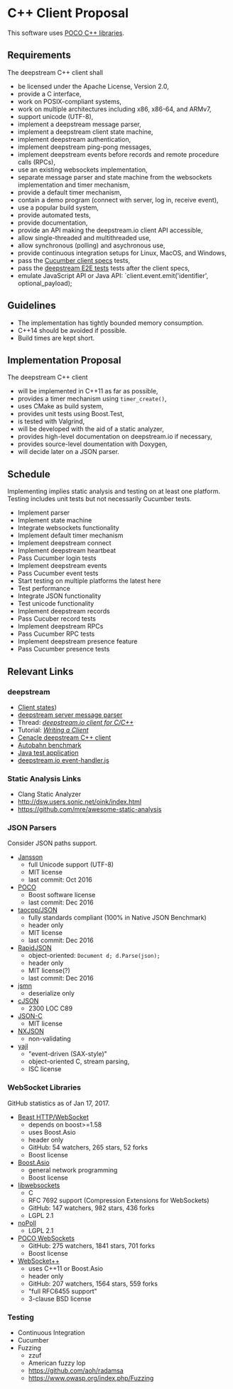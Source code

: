 # C++ Client Proposal

This software uses [POCO C++ libraries](https://pocoproject.org).


## Requirements

The deepstream C++ client shall
- be licensed under the Apache License, Version 2.0,
- provide a C interface,
- work on POSIX-compliant systems,
- work on multiple architectures including x86, x86-64, and ARMv7,
- support unicode (UTF-8),
- implement a deepstream message parser,
- implement a deepstream client state machine,
- implement deepstream authentication,
- implement deepstream ping-pong messages,
- implement deepstream events before records and remote procedure calls (RPCs),
- use an existing websockets implementation,
- separate message parser and state machine from the websockets implementation and timer mechanism,
- provide a default timer mechanism,
- contain a demo program (connect with server, log in, receive event),
- use a popular build system,
- provide automated tests,
- provide documentation,
- provide an API making the deepstream.io client API accessible,
- allow single-threaded and multithreaded use,
- allow synchronous (polling) and asychronous use,
- provide continuous integration setups for Linux, MacOS, and Windows,
- pass the [Cucumber client specs](https://github.com/deepstreamIO/deepstream.io-client-specs) tests,
- pass the [deepstream E2E tests](https://github.com/deepstreamIO/deepstream.io-e2e) tests after the client specs,
- emulate JavaScript API or Java API: `client.event.emit('identifier', optional_payload);



## Guidelines

- The implementation has tightly bounded memory consumption.
- C++14 should be avoided if possible.
- Build times are kept short.



## Implementation Proposal

The deepstream C++ client
- will be implemented in C++11 as far as possible,
- provides a timer mechanism using `timer_create()`,
- uses CMake as build system,
- provides unit tests using Boost.Test,
- is tested with Valgrind,
- will be developed with the aid of a static analyzer,
- provides high-level documentation on deepstream.io if necessary,
- provides source-level doumentation with Doxygen,
- will decide later on a JSON parser.



## Schedule

Implementing implies static analysis and testing on at least one platform.
Testing includes unit tests but not necessarily Cucumber tests.
- Implement parser
- Implement state machine
- Integrate websockets functionality
- Implement default timer mechanism
- Implement deepstream connect
- Implement deepstream heartbeat
- Pass Cucumber login tests
- Implement deepstream events
- Pass Cucumber event tests
- Start testing on multiple platforms the latest here
- Test performance
- Integrate JSON functionality
- Test unicode functionality
- Implement deepstream records
- Pass Cucuber record tests
- Implement deepstream RPCs
- Pass Cucumber RPC tests
- Implement deepstream presence feature
- Pass Cucumber presence tests



## Relevant Links

### deepstream

- [Client states](https://deepstream.io/docs/common/constants/#connection-states))
- [deepstream server message parser](https://github.com/deepstreamIO/deepstream.io-ws)
- Thread: [_deepstream.io client for C/C++_](https://github.com/deepstreamIO/deepstream.io/issues/69)
- Tutorial: [_Writing a Client_](https://deepstream.io/tutorials/core/writing-a-client/)
- [Cenacle deepstream C++ client](https://github.com/CenacleResearch/deepstream-cpp-client)
- [Autobahn benchmark](http://autobahn.ws)
- [Java test application](https://github.com/deepstreamIO/deepstream.io-client-java/blob/master/src/testapplication/java/io/deepstream/testapp/Subscriber.java)
- [deepstream.io event-handler.js](https://github.com/deepstreamIO/deepstream.io-client-js/blob/f7ac3a3aaed269ba37185241e96341339771aa96/src/event/event-handler.js#L165)


### Static Analysis Links

- Clang Static Analyzer
- http://dsw.users.sonic.net/oink/index.html
- https://github.com/mre/awesome-static-analysis


### JSON Parsers

Consider JSON paths support.

- [Jansson](http://www.digip.org/jansson/)
	- full Unicode support (UTF-8)
	- MIT license
	- last commit: Oct 2016
- [POCO](https://pocoproject.org)
	- Boost software license
	- last commit: Dec 2016
- [taocpp/JSON](https://github.com/taocpp/json)
	- fully standards compliant (100% in Native JSON Benchmark)
	- header only
	- MIT license
	- last commit: Dec 2016
- [RapidJSON](https://github.com/miloyip/rapidjson)
	- object-oriented: `Document d; d.Parse(json);`
	- header only
	- MIT license(?)
	- last commit: Dec 2016
- [jsmn](http://zserge.com/jsmn.html)
	- deserialize only
- [cJSON](https://github.com/DaveGamble/cJSON)
	- 2300 LOC C89
- [JSON-C](https://github.com/json-c/json-c)
	- MIT license
- [NXJSON](https://bitbucket.org/yarosla/nxjson)
	- non-validating
- [yajl](https://lloyd.github.io/yajl/)
	- "event-driven (SAX-style)"
	- object-oriented C, stream parsing,
	- ISC license


### WebSocket Libraries

GitHub statistics as of Jan 17, 2017.

- [Beast HTTP/WebSocket](https://github.com/vinniefalco/Beast)
	- depends on boost>=1.58
	- uses Boost.Asio
	- header only
	- GitHub: 54 watchers, 265 stars, 52 forks
	- Boost license
- [Boost.Asio](http://www.boost.org/doc/libs/release/doc/html/boost_asio.html)
	- general network programming
	- Boost license
- [libwebsockets](https://github.com/warmcat/libwebsockets)
	- C
	- RFC 7692 support (Compression Extensions for WebSockets)
	- GitHub: 147 watchers, 982 stars, 436 forks
	- LGPL 2.1
- [noPoll](http://aspl.es/nopoll/)
	- LGPL 2.1
- [POCO WebSockets](https://pocoproject.org/docs/Poco.Net.WebSocket.html)
	- GitHub: 275 watchers, 1841 stars, 701 forks
	- Boost license
- [WebSocket++](https://github.com/zaphoyd/websocketpp)
	- uses C++11 or Boost.Asio
	- header only
	- GitHub: 207 watchers, 1564 stars, 559 forks
	- "full RFC6455 support"
	- 3-clause BSD license


### Testing

- Continuous Integration
- Cucumber
- Fuzzing
	- zzuf
	- American fuzzy lop
	- https://github.com/aoh/radamsa
	- https://www.owasp.org/index.php/Fuzzing
